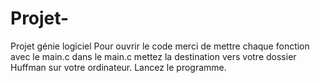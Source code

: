 # Projet-
Projet génie logiciel
Pour ouvrir le code merci de mettre chaque fonction avec le main.c
dans le main.c mettez la destination vers votre dossier Huffman sur votre ordinateur.
Lancez le programme.
